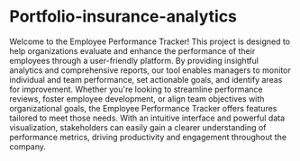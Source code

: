 # Portfolio-insurance-analytics
Welcome to the Employee Performance Tracker! This project is designed to help organizations evaluate and enhance the performance of their employees through a user-friendly platform. By providing insightful analytics and comprehensive reports, our tool enables managers to monitor individual and team performance, set actionable goals, and identify areas for improvement.
Whether you're looking to streamline performance reviews, foster employee development, or align team objectives with organizational goals, the Employee Performance Tracker offers features tailored to meet those needs. With an intuitive interface and powerful data visualization, stakeholders can easily gain a clearer understanding of performance metrics, driving productivity and engagement throughout the company.
